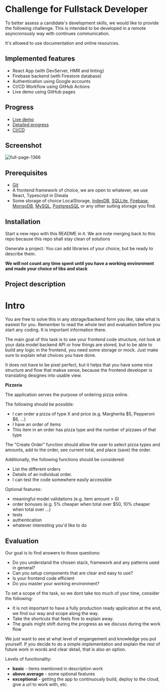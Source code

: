 Challenge for Fullstack Developer
===============================

To better assess a candidate's development skills, we would like to provide the following challenge. This is intended to be developed in a remote asyncronously way with continues communication.

It's allowed to use documentation and online resources.

Implemented features
-------------
- React App (with DevServer, HMR and linting)
- Firebase backend (with Firestore database)
- Authentication using Google accounts
- CI/CD Workflow using GitHub Actions
- Live demo using GitHub pages

Progress
-------------
- [Live demo](https://fralleee.github.io/pizzeria-frontend-challenge/)
- [Detailed progress](https://github.com/Fralleee/pizzeria-frontend-challenge/issues)
- [CI/CD](https://github.com/Fralleee/pizzeria-frontend-challenge/actions)

Screenshot
-------------
![full-page-1366](https://user-images.githubusercontent.com/6375613/145613883-29de107b-7ef0-4c59-9a88-a21853966eea.png)

Prerequisites
-------------

* [Git](https://git-scm.com/)
* A frontend framework of choice, we are open to whatever, we use React, Typescript in Diwala
* Some storage of choice LocalStorage, [IndexDB](https://developers.google.com/web/ilt/pwa/lab-indexeddb), [SQLLite](https://www.sqlite.org/index.html), [Firebase](https://firebase.google.com/), [MongoDB](https://www.mongodb.com/), [MySQL](https://www.mysql.com/), [PostgresSQL](https://www.postgresql.org/) or any other suiting storage you find.

Installation
------------

Start a new repo with this README in it.
We are note merging back to this repo because this repo shall stay clean of solutions

Generate a project. You can add libraries of your choice, but be ready to describe them.

**We will not count any time spent until you have a working environment and made your choice of libs and stack**

Project description
-------------------
# Intro
You are free to solve this in any storage/backend form you like, take what is easiest for you. Remember to read the whole text and evaluation before you start any coding. It is important information there.

The main goal of this task is to see your frontend code structure, not look at your data model backend API or how things are stored, but to be able to build any logic in the frontend, you need some storage or mock. Just make sure to explain what choices you have done.

It does not have to be pixel perfect, but it helps that you have some nice structure and flow that makse sense, because the frontend developer is translating designes into usable view.

**Pizzeria**

The application serves the purpose of ordering pizza online.

The following should be possible:

* I can order a pizza of type X and price (e.g. Margherita $5, Pepperoni $6, ...)
* I have an order of items
* This item in an order has pizza type and the number of pizzaes of that type

The "Create Order" function should allow the user to select pizza types and amounts, add to the order, see current total, and place (save) the order.

Additionally, the following functions should be considered:

* List the different orders
* Details of an individual order.
* I can test the code somewhere easily accessible



Optional features:

* meaningful model validations (e.g. item amount > 0)
* order bonuses (e.g. 5% cheaper when total over $50, 10% cheaper when total over ...)
* tests
* authentication
* whatever interesting you'd like to do

Evaluation
----------

Our goal is to find answers to those questions:

* Do you understand the chosen stack, framework and any patterns used in general?
* Can you setup components that are clear and easy to use?
* Is your frontend code efficient
* Do you master your working environment?

To set a scope of the task, so we dont take too much of your time, consider the following:

* It is not important to have a fully production ready application at the end, we find our way and scope along the way. 
* Take the shortcuts that feels fine to explain away.
* The goals might shift during the progress as we discuss during the work flow

We just want to see at what level of engangement and knowledge you put yourself.
If you decide to do a simple implementation and explain the rest of future work in words and clear detail, that is also an option.

Levels of functionality:

* **basic** - items mentioned in description work
* **above average** - some optional features
* **exceptional** - getting the app to continuously build, deploy to the cloud, give a url to work with, etc.

